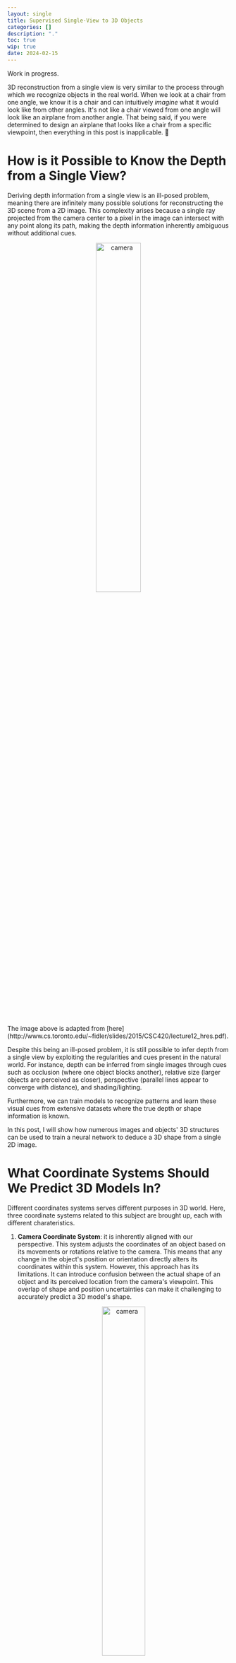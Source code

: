 ```yaml
---
layout: single
title: Supervised Single-View to 3D Objects
categories: []
description: "."
toc: true
wip: true
date: 2024-02-15
---
```


Work in progress.

3D reconstruction from a single view is very similar to the process through which we
recognize objects in the real world. When we look at a chair from one angle, we know it
is a chair and can intuitively _imagine_ what it would look like from other angles. It's
not like a chair viewed from one angle will look like an airplane from another angle.
That being said, if you were determined to design an airplane that looks like a chair
from a specific viewpoint, then everything in this post is inapplicable. 🤣

# How is it Possible to Know the Depth from a Single View?

Deriving depth information from a single view is an ill-posed problem, meaning there are
infinitely many possible solutions for reconstructing the 3D scene from a 2D image. This
complexity arises because a single ray projected from the camera center to a pixel in
the image can intersect with any point along its path, making the depth information
inherently ambiguous without additional cues.

<p align="center">
<img alt="camera" src="/assets/images/2024-02-15/single_view_projection.png" width="45%">
<br>
</p>
The image above is adapted from [here](http://www.cs.toronto.edu/~fidler/slides/2015/CSC420/lecture12_hres.pdf).

Despite this being an ill-posed problem, it is still possible to infer depth from a
single view by exploiting the regularities and cues present in the natural world. For
instance, depth can be inferred from single images through cues such as occlusion (where
one object blocks another), relative size (larger objects are perceived as closer),
perspective (parallel lines appear to converge with distance), and shading/lighting.

Furthermore, we can train models to recognize patterns and learn these visual cues from
extensive datasets where the true depth or shape information is known.

In this post, I will show how numerous images and objects' 3D structures can be used to
train a neural network to deduce a 3D shape from a single 2D image.

# What Coordinate Systems Should We Predict 3D Models In?

Different coordinates systems serves different purposes in 3D world. Here, three
coordinate systems related to this subject are brought up, each with different
charateristics.

1.  **Camera Coordinate System**: it is inherently aligned with our perspective. This
    system adjusts the coordinates of an object based on its movements or rotations
    relative to the camera. This means that any change in the object's position or
    orientation directly alters its coordinates within this system. However, this
    approach has its limitations. It can introduce confusion between the actual shape of
    an object and its perceived location from the camera's viewpoint. This overlap of
    shape and position uncertainties can make it challenging to accurately predict a 3D
    model's shape.

    <p align="center">
    <img alt="camera" src="/assets/images/2024-02-15/camera_coordinate_system.png" width="45%">
    <br>
    Camera Coordinate System. The image is adapted from "Methods for Structure from Motion" by Henrik Aanæs.
    </p>

2.  **View-aligned Object-centric Coordinate System**: it centers inside the object,
    usually at the average location of its parts. This system decouples the object's
    shape from its spatial position.

    What makes it "view-aligned" is that the object's coordinates adjust based on where
    we're looking from, ensuring that the object's coordinates always relate directly to
    our viewpoint. This means that the object's coordinates don't change if we only vary
    the distance between the observer and the object along the direction from the camera
    to the object. A major limitation of this approach is that we need to generate a
    distinct 3D shape for each viewpoint of the object, complicating the model
    prediction process.

3.  **Object-centric "Canonical" Coordinate System**: In this system, a "canonical"
    definition for axis orientation is established where the Y-axis points up, and the
    -Z-axis faces the front of the object. Defining the "front" of an object can
    sometimes be challenging and is often determined by convention or the dataset
    creator. This system helps in standardizing object representation across various
    observations. This system ensures uniform object representation across different
    viewpoints by keeping the object's coordinates constant, regardless of its movement
    or rotation relative to the observer.

**Visualizing coordinate systems:**

<p align="center">
<img alt="camera" src="/assets/images/2024-02-15/view_centric_object_centric1.png" width="100%">
<br> This visualization is adapted from "Sym3DNet: Symmetric 3D Prior Network for Single-View 3D Reconstruction."
</p>

The left image illustrates the view-aligned object-centric coordinate system (let's
pretend the coordinate system centered within a chair,) indicating how this system
adapts to the viewer's perspective.

The middle image depicts the object-centric canonical coordinate system, showcasing a
method where the object's orientation and position are standardized, irrespective of the
viewer's perspective.

The right image demonstrates that in the canonical view, all 3D shapes are uniformly
aligned within the world's 3D space, offering a consistent framework for object
representation.

**Visualizing ground truth w.r.t. the coordinate system:**

<p align="center">
<img alt="camera" src="/assets/images/2024-02-15/view_centric_object_centric2.png" width="100%">
<br> This visualization is adapted from "On the generalization of learning-based 3D reconstruction."
</p>

The image above shows that a view-aligned object-centric coordinate system dynamically
adjusts the ground truth coordinate system to match the orientation of the input view.
In contrast, an object-centric canonical coordinate system maintains the ground truth
anchored to a canonical frame, unaffected by the perspective of 2D input view.

Now, the goal is clearly defined: given an object image view from an arbitrary angle,
predict the object's 3D shape in the object-centric canonical coordinate system.
Predictions in the object-centric canonical coordinate system should be invariant to the
observed viewpoint, ensuring consistent and accurate 3D models across different
observations.

# Dataset Visualization

In this project, I use the `r2n2_shapenet_dataset`, a synthetic dataset designed in
structured environments. While synthetic data offers benefits such as ease of
prototyping and testing, it also comes with its challenges. One significant issue is
that synthetic data may favor artificial categories, leading to biases that do not
accurately represent the diversity and variability found in real-life objects and
environments.

For each training example, the dataset provides up to 24 views of a chair image, along
with mesh objects and voxels. It does not include point clouds; however, we can use
`sample_points_from_meshes()` to generate point clouds from the ground truth meshes.

Below are examples of multiple views from three different chairs:

<table>
  <tr>
    <td><img src="/assets/images/2024-02-15/dataset_visualization/groundtruth_image_2_view_1.png" width="100%"/></td>
    <td><img src="/assets/images/2024-02-15/dataset_visualization/groundtruth_image_2_view_2.png" width="100%"/></td>
    <td><img src="/assets/images/2024-02-15/dataset_visualization/groundtruth_image_2_view_3.png" width="100%"/></td>
    <td><img src="/assets/images/2024-02-15/dataset_visualization/groundtruth_mesh_2.gif" width="100%"/></td>
  </tr>
  <tr>
    <td><img src="/assets/images/2024-02-15/dataset_visualization/groundtruth_image_11_view_1.png" width="100%"/></td>
    <td><img src="/assets/images/2024-02-15/dataset_visualization/groundtruth_image_11_view_2.png" width="100%"/></td>
    <td><img src="/assets/images/2024-02-15/dataset_visualization/groundtruth_image_11_view_3.png" width="100%"/></td>
    <td><img src="/assets/images/2024-02-15/dataset_visualization/groundtruth_mesh_11.gif" width="100%"/></td>
  </tr>
  <tr>
    <td><img src="/assets/images/2024-02-15/dataset_visualization/groundtruth_image_14_view_1.png" width="100%"/></td>
    <td><img src="/assets/images/2024-02-15/dataset_visualization/groundtruth_image_14_view_2.png" width="100%"/></td>
    <td><img src="/assets/images/2024-02-15/dataset_visualization/groundtruth_image_14_view_3.png" width="100%"/></td>
    <td><img src="/assets/images/2024-02-15/dataset_visualization/groundtruth_mesh_14.gif" width="100%"/></td>
  </tr>
</table>

During the training phase, the data loader randomly selects one view for the input. An
important observation is that all meshes' vertices are positioned close to the origin,
with their centers very near to `(0, 0, 0)` and scales within `[-1, 1]`.

# Building a Model to Predict 3D Shape from a Single 2D Image

Now, we are ready to build a model which can predict an object's 3D shape from a single
2D image.

## Calculating Loss Between Point Clouds

To evaluate the accuracy of our model's predictions against the ground truth, we use the
Chamfer distance for loss calculation between two point clouds. The Chamfer distance is
defined as:

$$
d_{\text{CD}}(S_1, S_2) = \frac{1}{|S_1|} \sum_{x \in S_1} \min_{y \in S_2} \|x - y\|^2 + \frac{1}{|S_2|} \sum_{y \in S_2} \min_{x \in S_1} \|x - y\|^2
$$

The Chamfer distance calculates the mean squared distance between each point in one
cloud to its nearest neighbor in the other cloud, and vice versa, effectively measuring
the overall **similarity** between the two shapes.

With the help of `knn_points` from PyTorch3D, I implement the Chamfer distance as
follow:

```python
def chamfer_loss(point_cloud_src, point_cloud_tgt):
    # point_cloud_src, point_cloud_src: (batch, n_points, 3)

    k = 1  # the number of nearest neighbors
    # knn_points returns K-Nearest neighbors on point clouds.
    src_dists, _, _ = knn_points(point_cloud_src, point_cloud_tgt, K=k)
    tgt_dists, _, _ = knn_points(point_cloud_tgt, point_cloud_src, K=k)
    # src_dists, tgt_dists: (batch, n_points, k)

    return (src_dists.mean() + tgt_dists.mean()) / 2  # Calculate the mean distance.
```

## Fitting a target 3D Point Cloud with a Random Point Cloud

To validate the correct implementation of `chamfer_loss`, we can fit a random point
cloud to the target point cloud using `chamfer_loss`. Below is a simplified Python
script showing this process:

```python
n_points = 10000
pointclouds_source = torch.randn([1, n_points, 3], requires_grad=True)
optimizer = torch.optim.Adam([pointclouds_source], lr=1e-4)

for step in range(0, 50000):
    loss = chamfer_loss(pointclouds_source, pointclouds_groundtruth)
    optimizer.zero_grad()
    loss.backward()
    optimizer.step()
```

The following visualizations showcase the progressive alignment of the random point
cloud towards the ground truth, as facilitated by minimizing the Chamfer distance
through gradient descent:

<table>
  <tr>
    <td><img src="/assets/images/2024-02-15/dataset_visualization/pointcloud_gt_2.gif" width="100%"/></td>
    <td><img src="/assets/images/2024-02-15/dataset_visualization/pointcloud_fitted_2.gif" width="100%"/></td>
  </tr>
  <tr>
    <td><img src="/assets/images/2024-02-15/dataset_visualization/pointcloud_gt_11.gif" width="100%"/></td>
    <td><img src="/assets/images/2024-02-15/dataset_visualization/pointcloud_fitted_11.gif" width="100%"/></td>
  </tr>
  <tr>
    <td><img src="/assets/images/2024-02-15/dataset_visualization/pointcloud_gt_14.gif" width="100%"/></td>
    <td><img src="/assets/images/2024-02-15/dataset_visualization/pointcloud_fitted_14.gif" width="100%"/></td>
  </tr>
</table>

## Defining `PointModel`

The `PointModel` class, derived from `torch.nn.Module`, forms the backbone of our
architecture, designed to transform 2D images into 3D point clouds. It is composed of
two primary parts:

1. **2D Encoder**: Transforms an image into a latent representation, capturing the
   essential features required for 3D reconstruction. I use resnet modoel from
   `torchvision.models`.
2. **3D Decoder**: Converts the latent representation into a discrete 3D point clouds,
   where each point represents the location in the 3D world.

Below is the implementation of the `PointModel`:

```python
class PointModel(nn.Module):
    def __init__(self, arch, n_points):
        super(PointModel, self).__init__()

        vision_model = torchvision_models.__dict__[arch](pretrained=True)
        self.encoder = torch.nn.Sequential(*(list(vision_model.children())[:-1]))
        self.normalize = transforms.Normalize(
            mean=[0.485, 0.456, 0.406], std=[0.229, 0.224, 0.225]
        )

        self.n_point = n_points

        encoder_out_size = 512
        # Encoder output: (batch, encoder_out_size)
        # Decoder output: (batch, n_points * 3)

        self.decoder = torch.nn.Sequential(
            torch.nn.Linear(encoder_out_size, 1024),
            torch.nn.ReLU(),
            torch.nn.Linear(1024, 2048),
            torch.nn.ReLU(),
            torch.nn.Linear(2048, n_points * 3),
            torch.nn.Tanh()
        )

    def forward(self, images, args):
        images_normalize = self.normalize(images.permute(0, 3, 1, 2))
        encoded_feat = self.encoder(images_normalize).squeeze(-1).squeeze(-1)  # (batch, encoder_out_size)
        pointclouds_pred = self.decoder(encoded_feat)
        return pointclouds_pred.view(-1, self.n_point, 3)
```

A few important aspects to note:

-   The output size of the encoder varies depending on whether a `resnet18` or
    `resnet34` (512-vector) or a `resnet50` (2048-vector) is used.
-   I use the hyperbolic tangent (`Tanh()`) activation function in the final layer to
    ensure that every output point is constrained within the `[-1, 1]` range. I mention
    that the vertices of the mesh are within the `[-1, 1]` range in the previous
    section.

